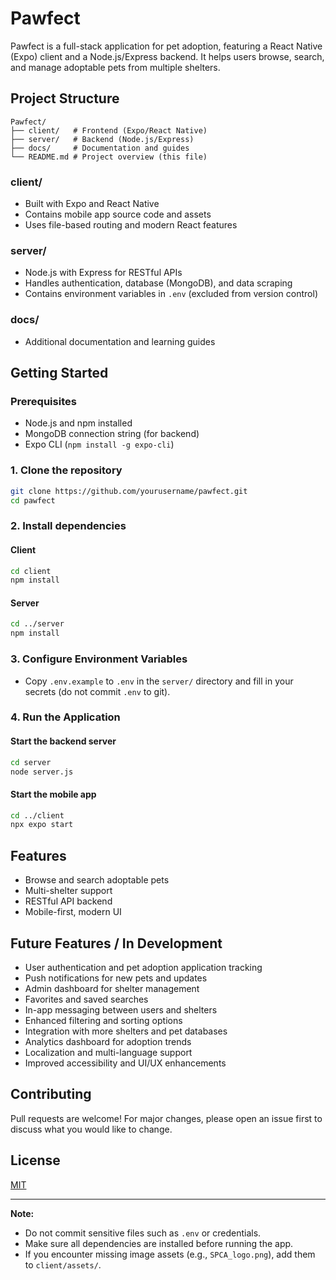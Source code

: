 # Pawfect

Pawfect is a full-stack application for pet adoption, featuring a React Native (Expo) client and a Node.js/Express backend. It helps users browse, search, and manage adoptable pets from multiple shelters.

## Project Structure

```
Pawfect/
├── client/   # Frontend (Expo/React Native)
├── server/   # Backend (Node.js/Express)
├── docs/     # Documentation and guides
└── README.md # Project overview (this file)
```

### client/
- Built with Expo and React Native
- Contains mobile app source code and assets
- Uses file-based routing and modern React features

### server/
- Node.js with Express for RESTful APIs
- Handles authentication, database (MongoDB), and data scraping
- Contains environment variables in `.env` (excluded from version control)

### docs/
- Additional documentation and learning guides

## Getting Started

### Prerequisites
- Node.js and npm installed
- MongoDB connection string (for backend)
- Expo CLI (`npm install -g expo-cli`)

### 1. Clone the repository
```bash
git clone https://github.com/yourusername/pawfect.git
cd pawfect
```

### 2. Install dependencies
#### Client
```bash
cd client
npm install
```
#### Server
```bash
cd ../server
npm install
```

### 3. Configure Environment Variables
- Copy `.env.example` to `.env` in the `server/` directory and fill in your secrets (do not commit `.env` to git).

### 4. Run the Application
#### Start the backend server
```bash
cd server
node server.js
```
#### Start the mobile app
```bash
cd ../client
npx expo start
```

## Features
- Browse and search adoptable pets
- Multi-shelter support
- RESTful API backend
- Mobile-first, modern UI

## Future Features / In Development
- User authentication and pet adoption application tracking
- Push notifications for new pets and updates
- Admin dashboard for shelter management
- Favorites and saved searches
- In-app messaging between users and shelters
- Enhanced filtering and sorting options
- Integration with more shelters and pet databases
- Analytics dashboard for adoption trends
- Localization and multi-language support
- Improved accessibility and UI/UX enhancements

## Contributing
Pull requests are welcome! For major changes, please open an issue first to discuss what you would like to change.

## License
[MIT](LICENSE)

---

**Note:**
- Do not commit sensitive files such as `.env` or credentials.
- Make sure all dependencies are installed before running the app.
- If you encounter missing image assets (e.g., `SPCA_logo.png`), add them to `client/assets/`.

